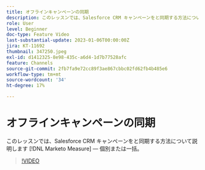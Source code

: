 ```yaml
---
title: オフラインキャンペーンの同期
description: このレッスンでは、Salesforce CRM キャンペーンをと同期する方法について説明します [!DNL Marketo Measure]  — 個別または一括。
role: User
level: Beginner
doc-type: Feature Video
last-substantial-update: 2023-01-06T00:00:00Z
jira: KT-11692
thumbnail: 347250.jpeg
exl-id: d1412325-8e98-435c-a6d4-1d7b77528afc
feature: Channels
source-git-commit: 2fb7fa9e72cc89f3ae867cbbc02fd62fb4b485e6
workflow-type: tm+mt
source-wordcount: '34'
ht-degree: 17%

---
```


# オフラインキャンペーンの同期

このレッスンでは、Salesforce CRM キャンペーンをと同期する方法について説明します [!DNL Marketo Measure]  — 個別または一括。

>[!VIDEO](https://video.tv.adobe.com/v/347250/?quality=12&learn=on)
